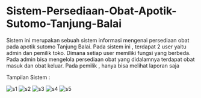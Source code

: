 # Sistem-Persediaan-Obat-Apotik-Sutomo-Tanjung-Balai
Sistem ini merupakan sebuah sistem informasi mengenai persediaan obat pada apotik sutomo Tanjung Balai. Pada sistem ini , terdapat 2 user yaitu admin dan pemilik toko. Dimana setiap user memiliki fungsi yang berbeda. Pada admin bisa mengelola persediaan obat yang didalamnya terdapat obat masuk dan obat keluar. Pada pemilik , hanya bisa melihat laporan saja

Tampilan Sistem :

![s1](https://user-images.githubusercontent.com/98314457/150763967-1ce1c9ac-d032-48a1-800e-3503a62d0d55.png)
![s2](https://user-images.githubusercontent.com/98314457/150763978-190fbb7c-0b22-4676-adbe-055e503f8b1e.png)
![s3](https://user-images.githubusercontent.com/98314457/150763987-93f4e9c0-6cef-4a13-9c20-54eedef77ba6.png)
![s4](https://user-images.githubusercontent.com/98314457/150763993-c8ecda02-5426-44f7-9a49-ba8666c40d88.png)
![s5](https://user-images.githubusercontent.com/98314457/150763995-b6d7907c-64a3-4e8c-a005-2d70a96ade8a.png)
